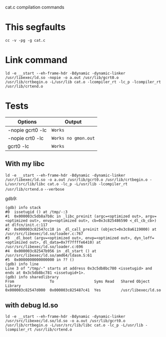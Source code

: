 cat.c compilation commands

# This segfaults

`cc -v -pg -g cat.c`

# Link command

```
ld -e __start --eh-frame-hdr -Bdynamic -dynamic-linker /usr/libexec/ld.so -nopie -o a.out /usr/lib/gcrt0.o /usr/lib/crtbegin.o -L/usr/lib cat.o -lcompiler_rt -lc_p -lcompiler_rt /usr/lib/crtend.o
```

# Tests

| Options          | Output              |
| ---------------- | ------------------- |
| -nopie gcrt0 -lc | `Works`             |
| -nopie crt0 -lc  | `Works no gmon.out` |
| gcrt0 -lc        | `Works`             |

## With my libc

`ld -e __start --eh-frame-hdr -Bdynamic -dynamic-linker /usr/libexec/ld.so -o a.out /usr/lib/gcrt0.o /usr/lib/crtbegin.o -L/usr/src/lib/libc cat.o -lc_p -L/usr/lib -lcompiler_rt /usr/lib/crtend.o`
`--verbose`

gdb9:

```
(gdb) info stack
#0  issetugid () at /tmp/-:3
#1  0x000003c5db8a7b8c in _libc_preinit (argc=<optimized out>, argv=<optimized out>, envp=<optimized out>, cb=0x3c825486590 <_dl_cb_cb>) at dlfcn/init.c:117
#2  0x000003c82547cc18 in _dl_call_preinit (object=0x3c8a6119000) at /usr/src/libexec/ld.so/loader.c:767
#3  _dl_boot (argv=<optimized out>, envp=<optimized out>, dyn_loff=<optimized out>, dl_data=0x7f7ffffe6410) at /usr/src/libexec/ld.so/loader.c:696
#4  0x000003c82547b956 in _dl_start () at /usr/src/libexec/ld.so/amd64/ldasm.S:61
#5  0x0000000000000000 in ?? ()
(gdb) info line
Line 3 of "/tmp/-" starts at address 0x3c5db8bc780 <issetugid> and ends at 0x3c5db8bc781 <issetugid+1>.
(gdb) info sharedlibrary
From                To                  Syms Read   Shared Object Library
0x000003c82547d000  0x000003c825487c41  Yes         /usr/libexec/ld.so
```

## with debug ld.so

`ld -e __start --eh-frame-hdr -Bdynamic -dynamic-linker /usr/src/libexec/ld.so/ld.so -o a.out /usr/lib/gcrt0.o /usr/lib/crtbegin.o -L/usr/src/lib/libc cat.o -lc_p -L/usr/lib -lcompiler_rt /usr/lib/crtend.o`
